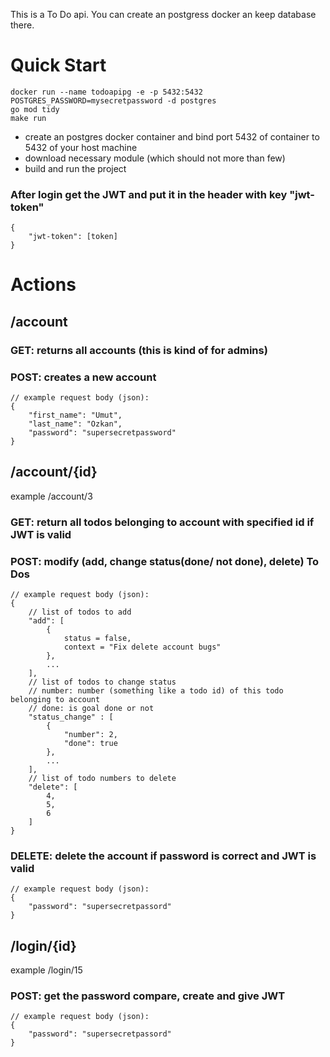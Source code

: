 This is a To Do api. You can create an postgress docker an keep database there.
# Quick Start
```
docker run --name todoapipg -e -p 5432:5432 POSTGRES_PASSWORD=mysecretpassword -d postgres
go mod tidy
make run
```
* create an postgres docker container and bind port 5432 of container to 5432 of your host machine
* download necessary module (which should not more than few)
* build and run the project


### After login get the JWT and put it in the header with key "jwt-token"

```
{
    "jwt-token": [token]
}
```

# Actions 

## /account

### GET: returns all accounts (this is kind of for admins)

### POST: creates a new account
```
// example request body (json):
{
    "first_name": "Umut",
    "last_name": "Ozkan",
    "password": "supersecretpassword"
}
```

## /account/{id}
example /account/3

### GET: return all todos belonging to account with specified id if JWT is valid

### POST: modify (add, change status(done/ not done), delete) To Dos
```
// example request body (json):
{
    // list of todos to add
    "add": [
        {
            status = false,
            context = "Fix delete account bugs"
        },
        ...
    ], 
    // list of todos to change status 
    // number: number (something like a todo id) of this todo belonging to account
    // done: is goal done or not
    "status_change" : [
        {
            "number": 2, 
            "done": true 
        }, 
        ...
    ],
    // list of todo numbers to delete
    "delete": [
        4,
        5,
        6
    ]
}
```

### DELETE: delete the account if password is correct and JWT is valid
```
// example request body (json):
{
    "password": "supersecretpassord"
}
```

## /login/{id}
example /login/15

### POST: get the password compare, create and give JWT
```
// example request body (json):
{
    "password": "supersecretpassord"
}
```